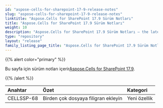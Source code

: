 ```yaml
---
id: "aspose-cells-for-sharepoint-17-9-release-notes"
slug: "aspose-cells-for-sharepoint-17-9-release-notes"
linktitle: "Aspose.Cells for SharePoint 17.9 Sürüm Notları"
title: "Aspose.Cells for SharePoint 17.9 Sürüm Notları"
weight: 10
description: "Aspose.Cells for SharePoint 17.9 Sürüm Notları – the latest updates and fixes."
type: "repository"
layout: "release"
family_listing_page_title: "Aspose.Cells for SharePoint 17.9 Sürüm Notları"
---
```

{{% alert color="primary" %}} 

 Bu sayfa için sürüm notları içerir[Aspose.Cells for SharePoint 17.9](https://releases.aspose.com/cells/sharepoint/new-releases/aspose.cells-for-sharepoint-17.9/).

{{% /alert %}} 

|**Anahtar**|**Özet**|**Kategori**|
|:- |:- |:- |
|CELLSSP-68|Birden çok dosyaya filigran ekleyin|Yeni özellik|

